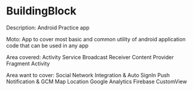 # BuildingBlock
Description: Android Practice app

Moto: App to cover most basic and common utility of android application code that can be used in any app

Area covered:
Activity
Service
Broadcast Receiver
Content Provider
Fragment Activity

Area want to cover:
Social Network Integration & Auto SignIn
Push Notification & GCM
Map
Location
Google Analytics
Firebase
CustomView


